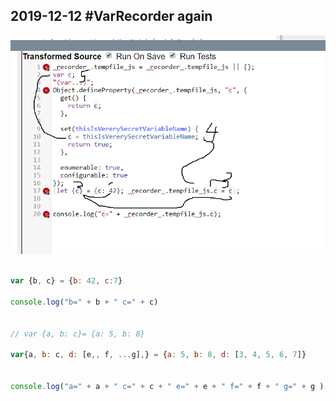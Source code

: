## 2019-12-12 #VarRecorder again

![](next_level_eckelig.png)



```javascript

var {b, c} = {b: 42, c:7}

console.log("b=" + b + " c=" + c)


// var {a, b: c}= {a: 5, b: 8}
 
var{a, b: c, d: [e,, f, ...g],} = {a: 5, b: 8, d: [3, 4, 5, 6, 7]}


console.log("a=" + a + " c=" + c + " e=" + e + " f=" + f + " g=" + g )
```